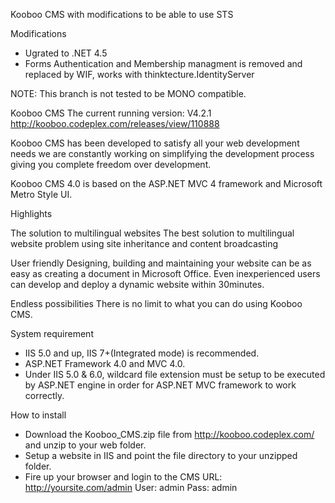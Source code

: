 Kooboo CMS with modifications to be able to use STS

Modifications
- Ugrated to .NET 4.5
- Forms Authentication and Membership managment is removed and replaced by WIF, works with thinktecture.IdentityServer

NOTE: This branch is not tested to be MONO compatible.



Kooboo CMS
The current running version: V4.2.1 http://kooboo.codeplex.com/releases/view/110888


Kooboo CMS has been developed to satisfy all your web development needs we are constantly working on simplifying the development process giving you complete freedom over development.

Kooboo CMS 4.0 is based on the ASP.NET MVC 4 framework and Microsoft Metro Style UI.

Highlights

The solution to multilingual websites
The best solution to multilingual website problem using site inheritance and content broadcasting

User friendly 
Designing, building and maintaining your website can be as easy as creating a document in Microsoft Office. Even inexperienced users can develop and deploy a dynamic website within 30minutes.

Endless possibilities 
There is no limit to what you can do using Kooboo CMS.

System requirement
- IIS 5.0 and up, IIS 7+(Integrated mode) is recommended.
- ASP.NET Framework 4.0 and MVC 4.0.
- Under IIS 5.0 & 6.0, wildcard file extension must be setup to be executed by ASP.NET engine in order for ASP.NET MVC framework to work correctly. 



How to install

- Download the Kooboo_CMS.zip file from http://kooboo.codeplex.com/ and unzip to your web folder.
- Setup a website in IIS and point the file directory to your unzipped folder.
- Fire up your browser and login to the CMS
URL: http://yoursite.com/admin
User: admin
Pass: admin
